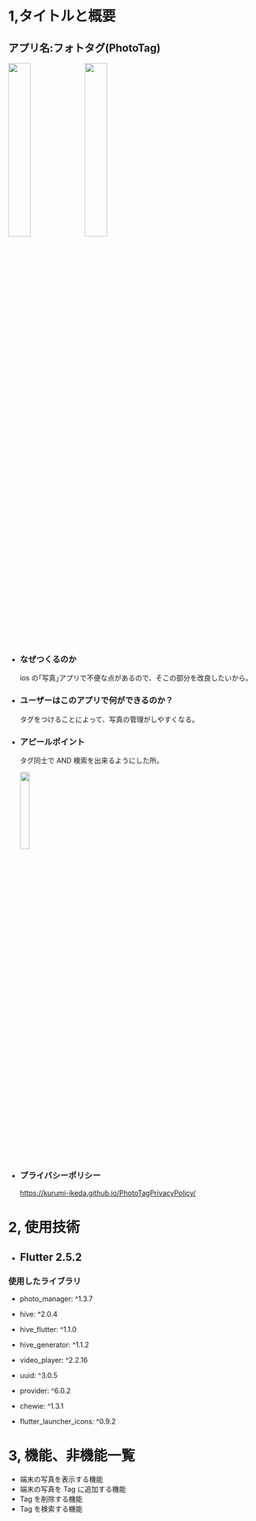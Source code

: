 # 1,タイトルと概要

## アプリ名:フォトタグ(PhotoTag)

<p>
  <img src="https://user-images.githubusercontent.com/65322807/173543137-91391a1c-9b91-41bd-9d61-305f541b54e1.png" width="30%">
  <img src="https://user-images.githubusercontent.com/65322807/173543580-6f992457-37e6-46aa-bca1-e5a9be96e101.png" width="30%">
</p>

- ### なぜつくるのか

  ios の｢写真｣アプリで不便な点があるので、そこの部分を改良したいから。

- ### ユーザーはこのアプリで何ができるのか？

  タグをつけることによって、写真の管理がしやすくなる。

- ### アピールポイント

  タグ同士で AND 検索を出来るようにした所。

  <img src="https://user-images.githubusercontent.com/65322807/173569182-ade4b92f-f495-49ce-a414-08d553ad9a9c.gif" width="20%">

  <!-- ![and](https://user-images.githubusercontent.com/65322807/173569182-ade4b92f-f495-49ce-a414-08d553ad9a9c.gif) -->

- ### プライバシーポリシー
  https://kurumi-ikeda.github.io/PhotoTagPrivacyPolicy/

# 2, 使用技術

- ## Flutter 2.5.2

### 使用したライブラリ

- photo_manager: ^1.3.7

- hive: ^2.0.4
- hive_flutter: ^1.1.0
- hive_generator: ^1.1.2
- video_player: ^2.2.16
- uuid: ^3.0.5
- provider: ^6.0.2
- chewie: ^1.3.1
- flutter_launcher_icons: ^0.9.2

# 3, 機能、非機能一覧

- 端末の写真を表示する機能
- 端末の写真を Tag に追加する機能
- Tag を削除する機能
- Tag を検索する機能
